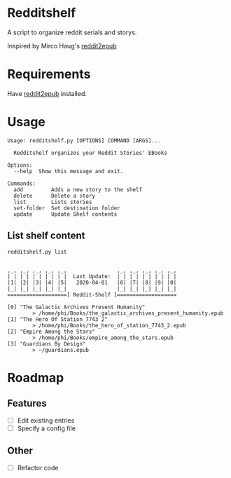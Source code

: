 # Redditshelf
A script to organize reddit serials and storys. 

Inspired by Mirco Haug's [reddit2epub](https://github.com/mircohaug/reddit2epub)

# Requirements
Have [reddit2epub](https://github.com/mircohaug/reddit2epub) installed.

# Usage

```
Usage: redditshelf.py [OPTIONS] COMMAND [ARGS]...

  Redditshelf organizes your Reddit Stories' EBooks

Options:
  --help  Show this message and exit.

Commands:
  add         Adds a new story to the shelf
  delete      Delete a story
  list        Lists stories
  set-folder  Set destination folder
  update      Update Shelf contents
```

## List shelf content
`redditshelf.py list`

```

,_, ,_, ,_, ,_, ,_,                ,_, ,_, ,_, ,_, ,_,
| | | | | | | | | |  Last Update:  | | | | | | | | | |
|1| |2| |3| |4| |5|   2020-04-01   |6| |7| |8| |9| |0|
|_| |_| |_| |_| |_|                |_| |_| |_| |_| |_|
===================[ Reddit-Shelf ]===================

[0] "The Galactic Archives Present Humanity"
        > /home/phi/Books/the_galactic_archives_present_humanity.epub
[1] "The Hero Of Station 7743 2"
        > /home/phi/Books/the_hero_of_station_7743_2.epub
[2] "Empire Among the Stars"
        > /home/phi/Books/empire_among_the_stars.epub
[3] "Guardians By Design"
        > ~/guardians.epub
```

# Roadmap
## Features
* [ ] Edit existing entries
* [ ] Specify a config file

## Other
* [ ] Refactor code 
